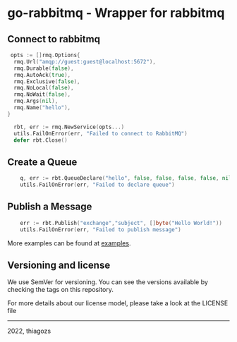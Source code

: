 # go-rabbitmq - Wrapper for rabbitmq

## Connect to rabbitmq

```go
 opts := []rmq.Options{
  rmq.Url("amqp://guest:guest@localhost:5672"),
  rmq.Durable(false),
  rmq.AutoAck(true),
  rmq.Exclusive(false),
  rmq.NoLocal(false),
  rmq.NoWait(false),
  rmq.Args(nil),
  rmq.Name("hello"),
}

  rbt, err := rmq.NewService(opts...)
  utils.FailOnError(err, "Failed to connect to RabbitMQ")
  defer rbt.Close()
```

## Create a Queue

```go
    q, err := rbt.QueueDeclare("hello", false, false, false, false, nil)
    utils.FailOnError(err, "Failed to declare queue")
```

## Publish a Message

```go
    err := rbt.Publish("exchange","subject", []byte("Hello World!"))
    utils.FailOnError(err, "Failed to publish message")
```

More examples can be found at [examples](examples/).

## Versioning and license

We use SemVer for versioning. You can see the versions available by checking the tags on this repository.

For more details about our license model, please take a look at the LICENSE file

---

2022, thiagozs
